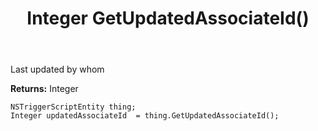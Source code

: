 ﻿---
uid: crmscript_ref_NSTriggerScriptEntity_GetUpdatedAssociateId
title: Integer GetUpdatedAssociateId()
intellisense: NSTriggerScriptEntity.GetUpdatedAssociateId
keywords: NSTriggerScriptEntity, GetUpdatedAssociateId
so.topic: reference
---

Last updated by whom

**Returns:** Integer


```crmscript
NSTriggerScriptEntity thing;
Integer updatedAssociateId  = thing.GetUpdatedAssociateId();
```


